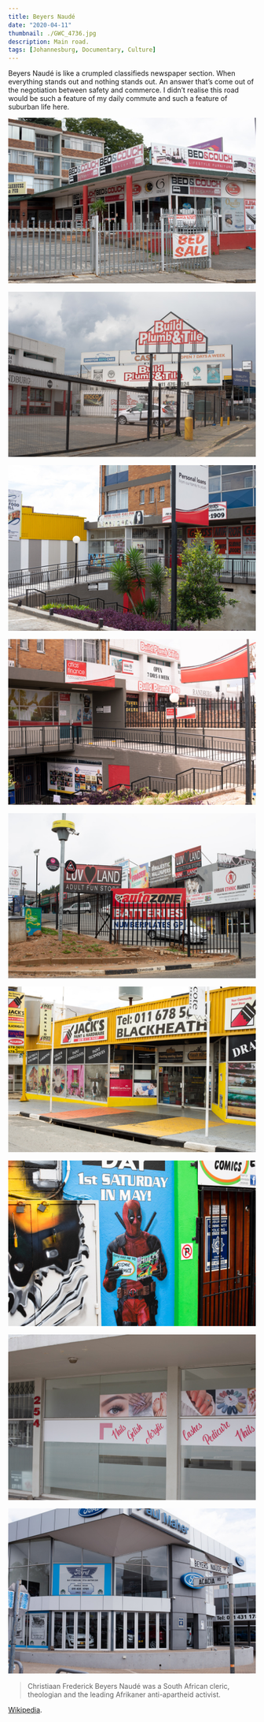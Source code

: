 ```yaml
---
title: Beyers Naudé
date: "2020-04-11"
thumbnail: ./GWC_4736.jpg
description: Main road.
tags: [Johannesburg, Documentary, Culture]
---
```


Beyers Naudé is like a crumpled classifieds newspaper section. When everything stands out and nothing stands out. An answer that’s come out of the negotiation between safety and commerce. I didn’t realise this road would be such a feature of my daily commute and such a feature of suburban life here.

<div class="kg-card kg-image-card kg-width-wide">

![Bayers](./GWC_4698.jpg)

<div class="kg-card kg-image-card kg-width-wide">

![Bayers](./GWC_4732.jpg)

<div class="kg-card kg-image-card kg-width-wide">

![Bayers](./GWC_4733.jpg)

<div class="kg-card kg-image-card kg-width-wide">

![Bayers](./GWC_4740.jpg)

<div class="kg-card kg-image-card kg-width-wide">

![Bayers](./GWC_4704.jpg)

<div class="kg-card kg-image-card kg-width-wide">

![Bayers](./GWC_4745.jpg)

<div class="kg-card kg-image-card kg-width-wide">

![Bayers](./GWC_4760.jpg)

<div class="kg-card kg-image-card kg-width-wide">

![Bayers](./GWC_4768.jpg)

<div class="kg-card kg-image-card kg-width-wide">

![Bayers](./GWC_4773.jpg)

> Christiaan Frederick Beyers Naudé was a South African cleric,
> theologian and the leading Afrikaner anti-apartheid activist.

[Wikipedia](https://en.wikipedia.org/wiki/Beyers_Naud%C3%A9).

</div>
